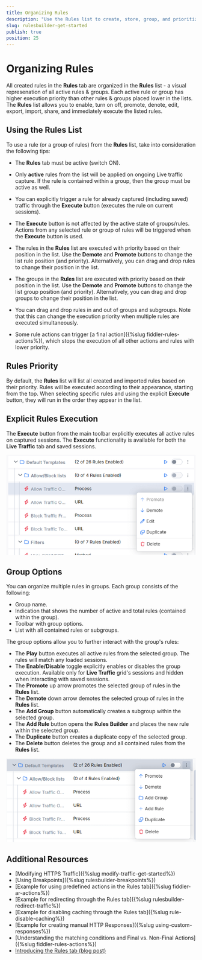 ```yaml
---
title: Organizing Rules
description: "Use the Rules list to create, store, group, and prioritize the execution of multiple rules."
slug: rulesbuilder-get-started
publish: true
position: 25
---
```


# Organizing Rules

All created rules in the **Rules** tab are organized in the **Rules** list - a visual represenation of all active rules & groups. Each active rule or group has higher execution priority than other rules & groups placed lower in the lists. The **Rules** list allows you to enable, turn on off, promote, denote, edit, export, import, share, and immediately execute the listed rules.

## Using the Rules List

To use a rule (or a group of rules) from the **Rules** list, take into consideration the following tips:

- The **Rules** tab must be active (switch ON).

- Only **active** rules from the list will be applied on ongoing Live traffic capture. If the rule is contained within a group, then the group must be active as well.

- You can explicitly trigger a rule for already captured (including saved) traffic through the **Execute** button (executes the rule on current sessions).

- The **Execute** button is not affected by the active state of groups/rules. Actions from any selected rule or group of rules will be triggered when the **Execute** button is used.

- The rules in the **Rules** list are executed with priority based on their position in the list. Use the **Demote** and **Promote** buttons to change the list rule position (and priority). Alternatively, you can drag and drop rules to change their position in the list. 

- The groups in the **Rules** list are executed with priority based on their position in the list. Use the **Demote** and **Promote** buttons to change the list group position (and priority). Alternatively, you can drag and drop groups to change their position in the list.

- You can drag and drop rules in and out of groups and subgroups. Note that this can change the execution priority when multiple rules are executed simultaneously.

- Some rule actions can trigger [a final action]({%slug fiddler-rules-actions%}), which stops the execution of all other actions and rules with lower priority.

## Rules Priority

By default, the **Rules** list will list all created and imported rules based on their priority. Rules will be executed according to their appearance, starting from the top. When selecting specific rules and using the explicit **Execute** button, they will run in the order they appear in the list.

## Explicit Rules Execution

The **Execute** button from the main toolbar explicitly executes all active rules on captured sessions. The **Execute** functionality is available for both the **Live Traffic** tab and saved sessions.

![Rule options](../images/livetraffic/rb/rules-individual-rule.png)

## Group Options

You can organize multiple rules in groups. Each group consists of the following:
- Group name.
- Indication that shows the number of active and total rules (contained within the group).
- Toolbar with group options.
- List with all contained rules or subgroups.

The group options allow you to further interact with the group's rules:

- The **Play** button executes all active rules from the selected group. The rules will match any loaded sessions.
- The **Enable/Disable** toggle explicitly enables or disables the group execution. Available only for **Live Traffic** grid's sessions and hidden when interacting with saved sessions.
- The **Promote** up arrow promotes the selected group of rules in the **Rules** list.
- The **Demote** down arrow demotes the selected group of rules in the **Rules** list.
- The **Add Group** button automatically creates a subgroup within the selected group.
- The **Add Rule** button opens the **Rules Builder** and places the new rule within the selected group.
- The **Duplicate** button creates a duplicate copy of the selected group.
- The **Delete** button deletes the group and all contained rules from the **Rules** list.

![Group options](../images/livetraffic/rb/rules-group-options.png)

## Additional Resources

- [Modifying HTTPS Traffic]({%slug modify-traffic-get-started%})
- [Using Breakpoints]({%slug rulesbuilder-breakpoints%})
- [Example for using predefined actions in the Rules tab]({%slug fiddler-ar-actions%})
- [Example for redirecting through the Rules tab]({%slug rulesbuilder-redirect-traffic%})
- [Example for disabling caching through the Rules tab]({%slug rule-disable-caching%})
- [Example for creating manual HTTP Responses]({%slug using-custom-responses%})
- [Understanding the matching conditions and Final vs. Non-Final Actions]({%slug fiddler-rules-actions%})
- [Introducing the Rules tab (blog post)](https://www.telerik.com/blogs/introducing-new-rule-builder-fiddler-everywhere)
